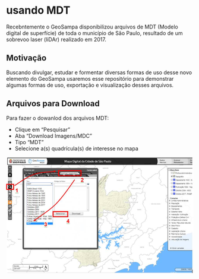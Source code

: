 # usando MDT

Recebntemente o GeoSampa disponibilizou arquivos de MDT (Modelo digital de superfície) de toda o município de São Paulo, resultado de um sobrevoo laser (liDAr) realizado em 2017.

## Motivação

Buscando divulgar, estudar e formentar diversas formas de uso desse novo elemento do GeoSampa usaremos esse repositório para demonstrar algumas formas de uso, exportação e visualização desses arquivos.

## Arquivos para Download

Para fazer o dowanlod dos arquivos MDT:

* Clique em “Pesquisar”
* Aba “Download Imagens/MDC”
* Tipo “MDT”
* Selecione a(s) quadrícula(s) de interesse no mapa

![](https://raw.githubusercontent.com/geoinfo-smdu/usando-MDT/master/images/mdt-como-fazer-download.jpg)



